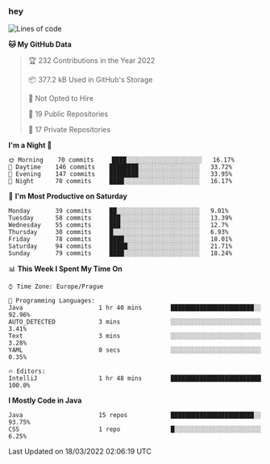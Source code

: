 ### hey

<!--START_SECTION:waka-->
![Lines of code](https://img.shields.io/badge/From%20Hello%20World%20I%27ve%20Written-92%20Thousand%20lines%20of%20code-blue)

**🐱 My GitHub Data** 

> 🏆 232 Contributions in the Year 2022
 > 
> 📦 377.2 kB Used in GitHub's Storage 
 > 
> 🚫 Not Opted to Hire
 > 
> 📜 19 Public Repositories 
 > 
> 🔑 17 Private Repositories  
 > 
**I'm a Night 🦉** 

```text
🌞 Morning    70 commits     ████░░░░░░░░░░░░░░░░░░░░░   16.17% 
🌆 Daytime    146 commits    ████████░░░░░░░░░░░░░░░░░   33.72% 
🌃 Evening    147 commits    ████████░░░░░░░░░░░░░░░░░   33.95% 
🌙 Night      70 commits     ████░░░░░░░░░░░░░░░░░░░░░   16.17%

```
📅 **I'm Most Productive on Saturday** 

```text
Monday       39 commits     ██░░░░░░░░░░░░░░░░░░░░░░░   9.01% 
Tuesday      58 commits     ███░░░░░░░░░░░░░░░░░░░░░░   13.39% 
Wednesday    55 commits     ███░░░░░░░░░░░░░░░░░░░░░░   12.7% 
Thursday     30 commits     █░░░░░░░░░░░░░░░░░░░░░░░░   6.93% 
Friday       78 commits     ████░░░░░░░░░░░░░░░░░░░░░   18.01% 
Saturday     94 commits     █████░░░░░░░░░░░░░░░░░░░░   21.71% 
Sunday       79 commits     ████░░░░░░░░░░░░░░░░░░░░░   18.24%

```


📊 **This Week I Spent My Time On** 

```text
⌚︎ Time Zone: Europe/Prague

💬 Programming Languages: 
Java                     1 hr 40 mins        ███████████████████████░░   92.96% 
AUTO_DETECTED            3 mins              ░░░░░░░░░░░░░░░░░░░░░░░░░   3.41% 
Text                     3 mins              ░░░░░░░░░░░░░░░░░░░░░░░░░   3.28% 
YAML                     0 secs              ░░░░░░░░░░░░░░░░░░░░░░░░░   0.35%

🔥 Editors: 
IntelliJ                 1 hr 48 mins        █████████████████████████   100.0%

```

**I Mostly Code in Java** 

```text
Java                     15 repos            ███████████████████████░░   93.75% 
CSS                      1 repo              █░░░░░░░░░░░░░░░░░░░░░░░░   6.25%

```



 Last Updated on 18/03/2022 02:06:19 UTC
<!--END_SECTION:waka-->
